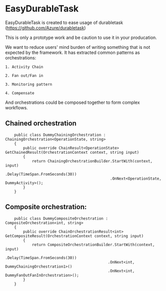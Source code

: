 # EasyDurableTask
EasyDurableTask is created to ease usage of durabletask (https://github.com/Azure/durabletask)

This is only a prototype work and be caution to use it in your producation.

We want to reduce users' mind burden of writing something that is not expected by the framework.
It has extracted common patterns as orchestrations:

    1. Activity Chain

    2. Fan out/Fan in

    3. Monitoring pattern

    4. Compensate

And orchestrations could be composed together to form complex workflows.

## Chained orchestration
```
    public class DummyChainingOrchestration : ChainingOrchestration<OperationState, string>
    {
        public override ChainResult<OperationState> GetChainedResult(OrchestrationContext context, string input)
        {
            return ChainingOrchestrationBuilder.StartWith(context, input)
                                               .Delay(TimeSpan.FromSeconds(30))
                                               .OnNext<OperationState, DummyActivity>();
        }
    }
```

## Composite orchestration:
```
    public class DummyCompositeOrchestration : CompositeOrchestration<int, string>
    {
        public override ChainOrchestrationResult<int> GetCompositeResult(OrchestrationContext context, string input)
        {
            return CompositeOrchestrationBuilder.StartWith(context, input)
                                              .Delay(TimeSpan.FromSeconds(30))
                                              .OnNext<int, DummyChainingOrchestration1>()
                                              .OnNext<int, DummyFanOutFanInOrchestration>();
        }
    }
```
